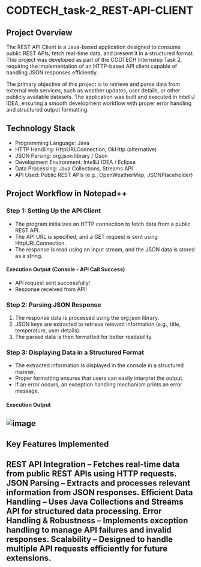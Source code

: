 # CODTECH_task-2_REST-API-CLIENT
## Project Overview
The REST API Client is a Java-based application designed to consume public REST APIs, fetch real-time data, and present it in a structured format. This project was developed as part of the CODTECH Internship Task 2, requiring the implementation of an HTTP-based API client capable of handling JSON responses efficiently.

The primary objective of this project is to retrieve and parse data from external web services, such as weather updates, user details, or other publicly available datasets. The application was built and executed in IntelliJ IDEA, ensuring a smooth development workflow with proper error handling and structured output formatting.

## Technology Stack
- Programming Language: Java
- HTTP Handling: HttpURLConnection, OkHttp (alternative)
- JSON Parsing: org.json library / Gson
- Development Environment: IntelliJ IDEA / Eclipse
-  Data Processing: Java Collections, Streams API
-  API Used: Public REST APIs (e.g., OpenWeatherMap, JSONPlaceholder)

## Project Workflow in Notepad++
### Step 1: Setting Up the API Client
- The program initializes an HTTP connection to fetch data from a public REST API.
- The API URL is specified, and a GET request is sent using HttpURLConnection.
- The response is read using an input stream, and the JSON data is stored as a string.
#### Execution Output (Console - API Call Success)
- API request sent successfully!
- Response received from API!

### Step 2: Parsing JSON Response
1. The response data is processed using the org.json library.
2. JSON keys are extracted to retrieve relevant information (e.g., title, temperature, user details).
3. The parsed data is then formatted for better readability.

### Step 3: Displaying Data in a Structured Format
- The extracted information is displayed in the console in a structured manner.
- Proper formatting ensures that users can easily interpret the output.
- If an error occurs, an exception handling mechanism prints an error message.

#### Execution Output
![image](https://github.com/user-attachments/assets/41ca2d27-ad91-431f-be9e-e4c1694dea2c)
---
## Key Features Implemented
**REST API Integration** – Fetches real-time data from public REST APIs using HTTP requests.
JSON Parsing – Extracts and processes relevant information from JSON responses.
Efficient Data Handling – Uses Java Collections and Streams API for structured data processing.
Error Handling & Robustness – Implements exception handling to manage API failures and invalid responses.
Scalability – Designed to handle multiple API requests efficiently for future extensions.
---

